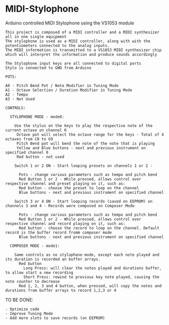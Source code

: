 # MIDI-Stylophone
Arduino controlled MIDI Stylophone using the VS1053 module

    This project is composed of a MIDI controller and a MIDI synthesizer all in one single equipment
    The stylophone is used as a MIDI controller, along with with the potentiometers connected to the analog inputs.
    The MIDI information is transmitted to a VS1053 MIDI synthesizer chip which will interpret the information and produce sounds accordingly

    The Stylophone input keys are all connected to digital ports
    Stylo is connected to GND from Arduino

    POTS:

    A0 - Pitch Bend Pot / Note Modifier in Tuning Mode
    A1 - Octave Selection / Duration Modifier in Tuning Mode   
    A2 - Tempo                
    A3 - Not Used     

    CONTROLS:

      STYLOPHONE MODE - mode0:

        Use the stylus on the keys to play the respective note of the current octave on channel 0
         Octave pot will select the octave range for the keys - Total of 4 octaves from C0 to G9
         Pitch Bend pot will bend the note of the note that is playing
         Yellow and Blue buttons - next and previous instrument on specified channel 0
         Red button - not used
        
        Switch 1 or 2 ON - Start looping presets on channels 1 or 2 -
        
          Pots - change various parameters such as tempo and pitch bend
          Red Button 1 or 2 - While pressed, allows control over respective channel and preset playing on it, such as:
          Red button - choose the preset to loop on the channel
          Blue buttons - next and previous instrument on specified channel

        Switch 3 or 4 ON - Start looping records (saved on EEPROM) on channels 3 and 4 - Records were composed on Composer Mode

          Pots - change various parameters such as tempo and pitch bend
          Red Button 1 or 2 - While pressed, allows control over respective channel and record playing on it, such as:
          Red button - choose the record to loop on the channel. Default record is the buffer record fromm composer mode
          Blue buttons - next and previous instrument on specified channel

      COMPOSER MODE - mode1:

        Same controls as no stylophone mode, except each note played and its duration is recorded an buffer arrays.
          Red button
            Long Press: will clear the notes played and durations buffer, to allow start a new recording
            Short Press: rewind to previous key note played, causing the note counter to decrease
          Red 1, 2, 3 and 4 button, when pressed, will copy the notes and durations from buffer arrays to record 1,2,3 or 4
    

   TO BE DONE:

    - Optimize code
    - Improve Tuning Mode
    - Add more slots to save records (on EEPROM)


